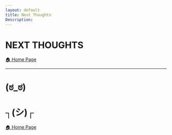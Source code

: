 ```yaml
---
layout: default
title: Next Thoughts
Description:
---
```


# NEXT THOUGHTS

[ 🏠 Home Page](https://davidprush.com)

***

# (ಠ_ಠ)

# ┐(シ)┌

[ 🏠 Home Page](https://davidprush.com)
